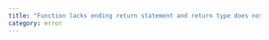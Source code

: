 ```yaml
---
title: "Function lacks ending return statement and return type does not include 'undefined'."
category: error
---
```

